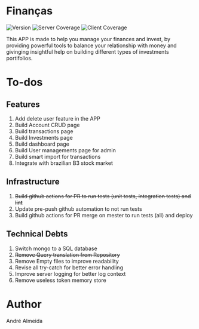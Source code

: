 # Finanças
![Version](https://img.shields.io/badge/version-1.0.1-brightgreen.svg)
![Server Coverage](https://img.shields.io/badge/server--coverage-100.00%25-brightgreen)
![Client Coverage](https://img.shields.io/badge/client--coverage-100%25-brightgreen)

This APP is made to help you manage your finances and invest, by providing powerful tools to balance your relationship with money and givinging insightful help on building different types of investments portifolios.

# To-dos
## Features
1. Add delete user feature in the APP
2. Build Account CRUD page
3. Build transactions page
4. Build Investments page
5. Build dashboard page
6. Build User managements page for admin
7. Build smart import for transactions
8. Integrate with brazilian B3 stock market

## Infrastructure
1. ~~Build github actions for PR to run tests (unit tests, integration tests) and lint~~
2. Update pre-push github automation to not run tests
3. Build github actions for PR merge on mester to run tests (all) and deploy

## Technical Debts
1. Switch mongo to a SQL database
2. ~~Remove Query translation from Repository~~
3. Remove Empty files to improve readability
4. Revise all try-catch for better error handling
5. Improve server logging for better log context
6. Remove useless token memory store

# Author
André Almeida